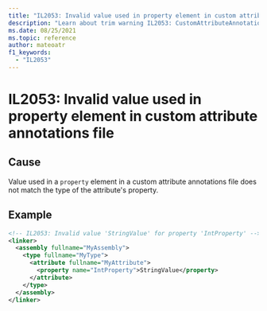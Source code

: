 ```yaml
---
title: "IL2053: Invalid value used in property element in custom attribute annotations file"
description: "Learn about trim warning IL2053: CustomAttributeAnnotationsPropertyInvalidValue"
ms.date: 08/25/2021
ms.topic: reference
author: mateoatr
f1_keywords:
  - "IL2053"
---
```

# IL2053: Invalid value used in property element in custom attribute annotations file

## Cause

Value used in a `property` element in a custom attribute annotations file does not match the type of the attribute's property.

## Example

```XML
<!-- IL2053: Invalid value 'StringValue' for property 'IntProperty' -->
<linker>
  <assembly fullname="MyAssembly">
    <type fullname="MyType">
      <attribute fullname="MyAttribute">
        <property name="IntProperty">StringValue</property>
      </attribute>
    </type>
  </assembly>
</linker>
```
